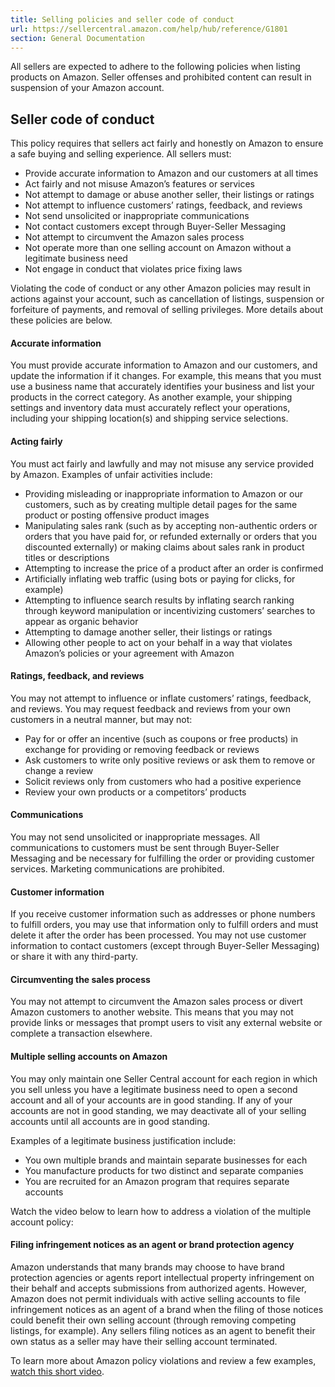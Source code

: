 ```yaml
---
title: Selling policies and seller code of conduct
url: https://sellercentral.amazon.com/help/hub/reference/G1801
section: General Documentation
---
```


All sellers are expected to adhere to the following policies when listing
products on Amazon. Seller offenses and prohibited content can result in
suspension of your Amazon account.

## Seller code of conduct

This policy requires that sellers act fairly and honestly on Amazon to ensure
a safe buying and selling experience. All sellers must:

  * Provide accurate information to Amazon and our customers at all times
  * Act fairly and not misuse Amazon’s features or services
  * Not attempt to damage or abuse another seller, their listings or ratings
  * Not attempt to influence customers’ ratings, feedback, and reviews
  * Not send unsolicited or inappropriate communications
  * Not contact customers except through Buyer-Seller Messaging
  * Not attempt to circumvent the Amazon sales process
  * Not operate more than one selling account on Amazon without a legitimate business need
  * Not engage in conduct that violates price fixing laws

Violating the code of conduct or any other Amazon policies may result in
actions against your account, such as cancellation of listings, suspension or
forfeiture of payments, and removal of selling privileges. More details about
these policies are below.

#### Accurate information

You must provide accurate information to Amazon and our customers, and update
the information if it changes. For example, this means that you must use a
business name that accurately identifies your business and list your products
in the correct category. As another example, your shipping settings and
inventory data must accurately reflect your operations, including your
shipping location(s) and shipping service selections.

#### Acting fairly

You must act fairly and lawfully and may not misuse any service provided by
Amazon. Examples of unfair activities include:

  * Providing misleading or inappropriate information to Amazon or our customers, such as by creating multiple detail pages for the same product or posting offensive product images
  * Manipulating sales rank (such as by accepting non-authentic orders or orders that you have paid for, or refunded externally or orders that you discounted externally) or making claims about sales rank in product titles or descriptions
  * Attempting to increase the price of a product after an order is confirmed
  * Artificially inflating web traffic (using bots or paying for clicks, for example)
  * Attempting to influence search results by inflating search ranking through keyword manipulation or incentivizing customers’ searches to appear as organic behavior 
  * Attempting to damage another seller, their listings or ratings
  * Allowing other people to act on your behalf in a way that violates Amazon’s policies or your agreement with Amazon

#### Ratings, feedback, and reviews

You may not attempt to influence or inflate customers’ ratings, feedback, and
reviews. You may request feedback and reviews from your own customers in a
neutral manner, but may not:

  * Pay for or offer an incentive (such as coupons or free products) in exchange for providing or removing feedback or reviews
  * Ask customers to write only positive reviews or ask them to remove or change a review
  * Solicit reviews only from customers who had a positive experience
  * Review your own products or a competitors’ products

#### Communications

You may not send unsolicited or inappropriate messages. All communications to
customers must be sent through Buyer-Seller Messaging and be necessary for
fulfilling the order or providing customer services. Marketing communications
are prohibited.

#### Customer information

If you receive customer information such as addresses or phone numbers to
fulfill orders, you may use that information only to fulfill orders and must
delete it after the order has been processed. You may not use customer
information to contact customers (except through Buyer-Seller Messaging) or
share it with any third-party.

#### Circumventing the sales process

You may not attempt to circumvent the Amazon sales process or divert Amazon
customers to another website. This means that you may not provide links or
messages that prompt users to visit any external website or complete a
transaction elsewhere.

#### Multiple selling accounts on Amazon

You may only maintain one Seller Central account for each region in which you
sell unless you have a legitimate business need to open a second account and
all of your accounts are in good standing. If any of your accounts are not in
good standing, we may deactivate all of your selling accounts until all
accounts are in good standing.

Examples of a legitimate business justification include:

  * You own multiple brands and maintain separate businesses for each
  * You manufacture products for two distinct and separate companies
  * You are recruited for an Amazon program that requires separate accounts

Watch the video below to learn how to address a violation of the multiple
account policy:

#### Filing infringement notices as an agent or brand protection agency

Amazon understands that many brands may choose to have brand protection
agencies or agents report intellectual property infringement on their behalf
and accepts submissions from authorized agents. However, Amazon does not
permit individuals with active selling accounts to file infringement notices
as an agent of a brand when the filing of those notices could benefit their
own selling account (through removing competing listings, for example). Any
sellers filing notices as an agent to benefit their own status as a seller may
have their selling account terminated.

To learn more about Amazon policy violations and review a few examples, [watch
this short video](https://sellercentral.amazon.com/learn).

